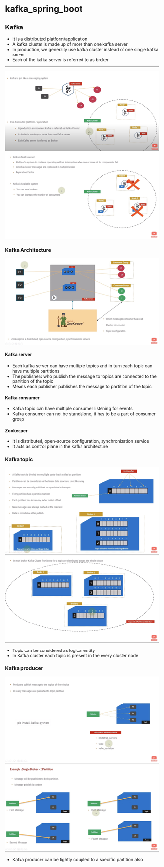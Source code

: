 # kafka_spring_boot
## Kafka
- It is a distributed platform/application
- A kafka cluster is made up of more than one kafka server
- In production, we generally use kafka cluster instead of one single kafka server
- Each of the kafka server is referred to as broker
---
![Kafka](./images/1.jpg)
![Fault tolerant](./images/2.jpg)

### Kafka Architecture
![Kafka Architecture](./images/3.jpg)
#### Kafka server
- Each kafka server can have multiple topics and in turn each topic can have multiple partitions
- The publishers who publish the message to topics are connected to the partition of the topic
- Means each publisher publishes the message to partition of the topic
#### Kafka consumer
- Kafka topic can have multiple consumer listening for events
- Kafka consumer can not be standalone, it has to be a part of consumer group
#### Zookeeper
- It is distributed, open-source configuration, synchronization service
- It acts as control plane in the kafka architecture

### Kafka topic
![Topic](./images/4.jpg)
![Topic](./images/5.jpg)
- Topic can be considered as logical entity
- In Kafka cluster each topic is present in the every cluster node

### Kafka producer
![Topic](./images/6.jpg)
![Topic](./images/7.jpg)
- Kafka producer can be tightly coupled to a specific partition also
